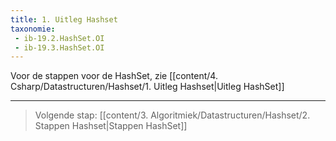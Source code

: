 ```yaml
---
title: 1. Uitleg Hashset
taxonomie:
 - ib-19.2.HashSet.OI
 - ib-19.3.HashSet.OI
---
```


Voor de stappen voor de HashSet, zie [[content/4. Csharp/Datastructuren/Hashset/1. Uitleg Hashset|Uitleg HashSet]]

---

> Volgende stap: [[content/3. Algoritmiek/Datastructuren/Hashset/2. Stappen Hashset|Stappen HashSet]]
